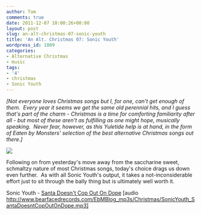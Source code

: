 ```yaml
---
author: Tom
comments: true
date: 2011-12-07 10:00:26+00:00
layout: post
slug: an-alt-christmas-07-sonic-youth
title: 'An Alt. Christmas 07: Sonic Youth'
wordpress_id: 1009
categories:
- Alternative Christmas
- music
tags:
- '4'
- christmas
- Sonic Youth
---
```


_[Not everyone loves Christmas songs but I, for one, can't get enough of them.  Every year it seems we get the same old perennial hits, and I guess that's part of the charm - Christmas is a time for comforting familiarity after all - but most of these aren't as fulfilling as one might hope, musically speaking.  Never fear, however, as this Yuletide help is at hand, in the form of Eaten by Monsters' selection of the best alternative Christmas songs out there.]_

[![](http://eatenbymonsters.files.wordpress.com/2011/12/sonicyouth.jpg)](http://eatenbymonsters.files.wordpress.com/2011/12/sonicyouth.jpg)

Following on from yesterday's move away from the saccharine sweet, schmaltzy nature of most Christmas songs, today's choice drags us down even further.  As with all Sonic Youth's output, it takes a not-inconsiderable effort just to sit through the bally thing but is ultimately well worth it.

Sonic Youth - [Santa Doesn't Cop Out On Dope](http://www.bearfacedrecords.com/EbMBlog_mp3s/Christmas/SonicYouth_SantaDoesntCopOutOnDope.mp3) [audio http://www.bearfacedrecords.com/EbMBlog_mp3s/Christmas/SonicYouth_SantaDoesntCopOutOnDope.mp3]
